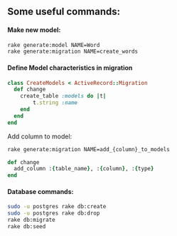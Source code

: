 ## Some useful commands:

#### Make new model:
```sh
rake generate:model NAME=Word
rake generate:migration NAME=create_words
```

#### Define Model characteristics in migration

```rb
class CreateModels < ActiveRecord::Migration
  def change
  	create_table :models do |t|
  		t.string :name
  	end
  end
end
```

Add column to model:
```sh
rake generate:migration NAME=add_{column}_to_models
```
```rb
def change
  add_column :{table_name}, :{column}, :{type}
end
```

#### Database commands:

```sh
sudo -u postgres rake db:create
sudo -u postgres rake db:drop
rake db:migrate
rake db:seed
```

